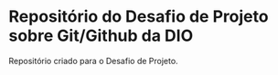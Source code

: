 # Repositório do Desafio de Projeto sobre Git/Github da DIO
Repositório criado para o Desafio de Projeto.
